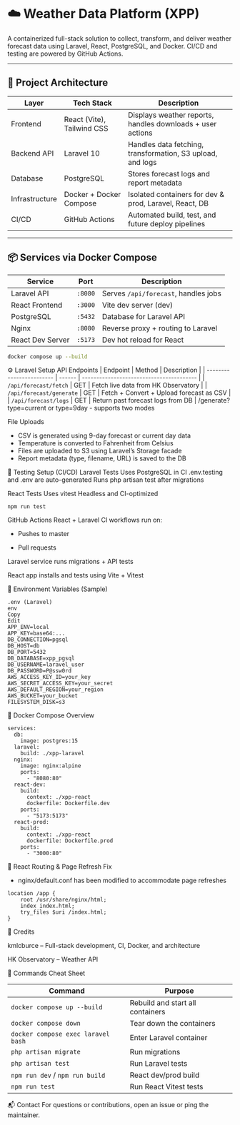 # ☁️ Weather Data Platform (XPP)

A containerized full-stack solution to collect, transform, and deliver weather forecast data using Laravel, React, PostgreSQL, and Docker. CI/CD and testing are powered by GitHub Actions.

---

## 🚀 Project Architecture

| Layer        | Tech Stack                  | Description                                                 |
|--------------|-----------------------------|-------------------------------------------------------------|
| Frontend     | React (Vite), Tailwind CSS  | Displays weather reports, handles downloads + user actions |
| Backend API  | Laravel 10                  | Handles data fetching, transformation, S3 upload, and logs |
| Database     | PostgreSQL                  | Stores forecast logs and report metadata                   |
| Infrastructure | Docker + Docker Compose   | Isolated containers for dev & prod, Laravel, React, DB     |
| CI/CD        | GitHub Actions              | Automated build, test, and future deploy pipelines          |

---

## 📦 Services via Docker Compose

| Service         | Port   | Description                         |
|------------------|--------|-------------------------------------|
| Laravel API      | `:8080`| Serves `/api/forecast`, handles jobs|
| React Frontend   | `:3000`| Vite dev server (dev)               |
| PostgreSQL       | `:5432`| Database for Laravel API            |
| Nginx            | `:8080`| Reverse proxy + routing to Laravel  |
| React Dev Server | `:5173`| Dev hot reload for React            |

```bash
docker compose up --build
```
⚙️ Laravel Setup
API Endpoints
| Endpoint                 | Method | Description                              |
| ------------------------ | ------ | ---------------------------------------- |
| `/api/forecast/fetch`    | GET    | Fetch live data from HK Observatory      |
| `/api/forecast/generate` | GET    | Fetch + Convert + Upload forecast as CSV |
| `/api/forecast/logs`     | GET    | Return past forecast logs from DB        |
/generate?type=current or type=9day - supports two modes

File Uploads
- CSV is generated using 9-day forecast or current day data
- Temperature is converted to Fahrenheit from Celsius 
- Files are uploaded to S3 using Laravel’s Storage facade
- Report metadata (type, filename, URL) is saved to the DB

🧪 Testing Setup (CI/CD)
Laravel Tests
Uses PostgreSQL in CI
.env.testing and .env are auto-generated
Runs php artisan test after migrations

React Tests
Uses vitest
Headless and CI-optimized

```
npm run test
```

GitHub Actions
React + Laravel CI workflows run on:

- Pushes to master

- Pull requests

Laravel service runs migrations + API tests

React app installs and tests using Vite + Vitest

🧊 Environment Variables (Sample)
```
.env (Laravel)
env
Copy
Edit
APP_ENV=local
APP_KEY=base64:...
DB_CONNECTION=pgsql
DB_HOST=db
DB_PORT=5432
DB_DATABASE=xpp_pgsql
DB_USERNAME=laravel_user
DB_PASSWORD=P@ssw0rd
AWS_ACCESS_KEY_ID=your_key
AWS_SECRET_ACCESS_KEY=your_secret
AWS_DEFAULT_REGION=your_region
AWS_BUCKET=your_bucket
FILESYSTEM_DISK=s3
```
🐳 Docker Compose Overview
```
services:
  db:
    image: postgres:15
  laravel:
    build: ./xpp-laravel
  nginx:
    image: nginx:alpine
    ports:
      - "8080:80"
  react-dev:
    build:
      context: ./xpp-react
      dockerfile: Dockerfile.dev
    ports:
      - "5173:5173"
  react-prod:
    build:
      context: ./xpp-react
      dockerfile: Dockerfile.prod
    ports:
      - "3000:80"
```
🔁 React Routing & Page Refresh Fix
- nginx/default.conf has been modified to accommodate page refreshes
```
location /app {
    root /usr/share/nginx/html;
    index index.html;
    try_files $uri /index.html;
}
```
🧠 Credits

kmlcburce – Full-stack development, CI, Docker, and architecture

HK Observatory – Weather API

🧰 Commands Cheat Sheet

| Command                            | Purpose                          |
| ---------------------------------- | -------------------------------- |
| `docker compose up --build`        | Rebuild and start all containers |
| `docker compose down`              | Tear down the containers         |
| `docker compose exec laravel bash` | Enter Laravel container          |
| `php artisan migrate`              | Run migrations                   |
| `php artisan test`                 | Run Laravel tests                |
| `npm run dev` / `npm run build`    | React dev/prod build             |
| `npm run test`                     | Run React Vitest tests           |

📬 Contact
For questions or contributions, open an issue or ping the maintainer.
